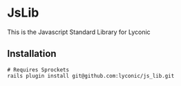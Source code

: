 # JsLib

This is the Javascript Standard Library for Lyconic

## Installation

    # Requires Sprockets
    rails plugin install git@github.com:lyconic/js_lib.git
